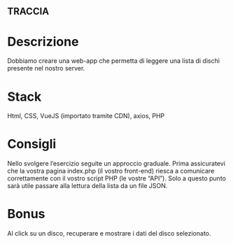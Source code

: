 ## TRACCIA

# Descrizione
Dobbiamo creare una web-app che permetta di leggere una lista di dischi presente nel nostro server.

# Stack
Html, CSS, VueJS (importato tramite CDN), axios, PHP

# Consigli
Nello svolgere l’esercizio seguite un approccio graduale.
Prima assicuratevi che la vostra pagina index.php (il vostro front-end) riesca a comunicare correttamente con il vostro script PHP (le vostre “API”).
Solo a questo punto sarà utile passare alla lettura della lista da un file JSON.

# Bonus
Al click su un disco, recuperare e mostrare i dati del disco selezionato.